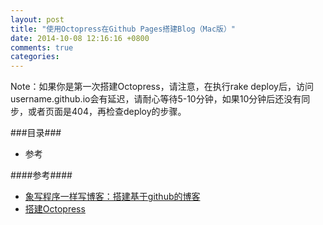 ```yaml
---
layout: post
title: "使用Octopress在Github Pages搭建Blog（Mac版）"
date: 2014-10-08 12:16:16 +0800
comments: true
categories: 
---
```

Note：如果你是第一次搭建Octopress，请注意，在执行rake deploy后，访问username.github.io会有延迟，请耐心等待5-10分钟，如果10分钟后还没有同步，或者页面是404，再检查deploy的步骤。


###目录###
* 参考


####参考####
* [象写程序一样写博客：搭建基于github的博客](http://blog.devtang.com/blog/2012/02/10/setup-blog-based-on-github/)
* [搭建Octopress](http://stormzhang.github.io/other/2012/11/21/use-octopress-to-write-blog/)

